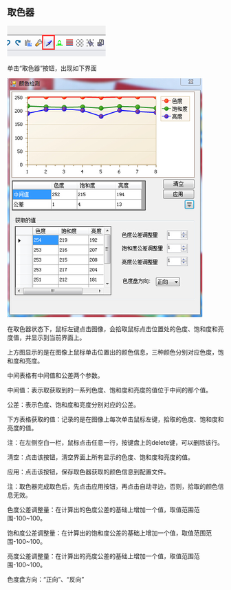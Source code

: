 ## 取色器

![](/assets/取色器按钮.jpg)

单击“取色器”按钮，出现如下界面

![](/assets/取色器界面.jpg)

在取色器状态下，鼠标左键点击图像，会拾取鼠标点击位置处的色度、饱和度和亮度值，并显示到当前界面上。

上方图显示的是在图像上鼠标单击位置出的颜色信息，三种颜色分别对应色度，饱和度和亮度。

中间表格有中间值和公差两个参数。

中间值：表示取获取到的一系列色度、饱和度和亮度的值位于中间的那个值。

公差：表示色度、饱和度和亮度分别对应的公差。

下方表格获取的值：记录的是在图像上每次单击鼠标左键，拾取的色度、饱和度和亮度的值。

注：在左侧空白一栏，鼠标点击任意一行，按键盘上的delete键，可以删除该行。

清空：点击该按钮，清空界面上所有显示的色度、饱和度和亮度的值。

应用：点击该按钮，保存取色器获取的颜色信息到配置文件。

注：取色器完成取色后，先点击应用按钮，再点击自动寻边，否则，拾取的颜色信息无效。

色度公差调整量：在计算出的色度公差的基础上增加一个值，取值范围范围-100~100。

饱和度公差调整量：在计算出的饱和度公差的基础上增加一个值，取值范围范围-100~100。

亮度公差调整量：在计算出的亮度公差的基础上增加一个值，取值范围范围-100~100。

色度盘方向：“正向”、“反向”

